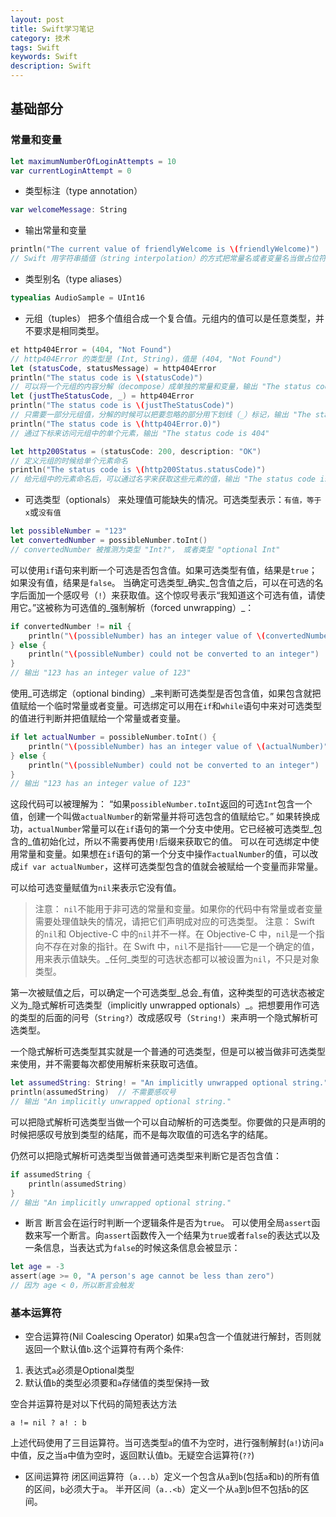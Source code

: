 ```yaml
---
layout: post
title: Swift学习笔记
category: 技术
tags: Swift
keywords: Swift
description: Swift
---
```


## 基础部分

### 常量和变量

```swift
let maximumNumberOfLoginAttempts = 10
var currentLoginAttempt = 0
```

- 类型标注（type annotation）

```swift
var welcomeMessage: String
```

- 输出常量和变量

```swift
println("The current value of friendlyWelcome is \(friendlyWelcome)")
// Swift 用字符串插值（string interpolation）的方式把常量名或者变量名当做占位符加入到长字符串中，Swift 会用当前常量或变量的值替换这些占位符
```

- 类型别名（type aliases）

```swift
typealias AudioSample = UInt16
```

- 元组（tuples）
把多个值组合成一个复合值。元组内的值可以是任意类型，并不要求是相同类型。

```swift
et http404Error = (404, "Not Found")
// http404Error 的类型是 (Int, String)，值是 (404, "Not Found")
let (statusCode, statusMessage) = http404Error
println("The status code is \(statusCode)")
// 可以将一个元组的内容分解（decompose）成单独的常量和变量，输出 "The status code is 404"
let (justTheStatusCode, _) = http404Error
println("The status code is \(justTheStatusCode)")
// 只需要一部分元组值，分解的时候可以把要忽略的部分用下划线（_）标记，输出 "The status code is 404"
println("The status code is \(http404Error.0)")
// 通过下标来访问元组中的单个元素，输出 "The status code is 404"

let http200Status = (statusCode: 200, description: "OK")
// 定义元组的时候给单个元素命名
println("The status code is \(http200Status.statusCode)")
// 给元组中的元素命名后，可以通过名字来获取这些元素的值，输出 "The status code is 200"
```

- 可选类型（optionals）
来处理值可能缺失的情况。可选类型表示：`有值，等于x`或`没有值`

```swift
let possibleNumber = "123"
let convertedNumber = possibleNumber.toInt()
// convertedNumber 被推测为类型 "Int?"， 或者类型 "optional Int"
```

可以使用`if`语句来判断一个可选是否包含值。如果可选类型有值，结果是`true`；如果没有值，结果是`false`。
当确定可选类型_确实_包含值之后，可以在可选的名字后面加一个感叹号（`!`）来获取值。这个惊叹号表示“我知道这个可选有值，请使用它。”这被称为可选值的_强制解析（forced unwrapping）_：

```swift
if convertedNumber != nil {
    println("\(possibleNumber) has an integer value of \(convertedNumber!)")
} else {
    println("\(possibleNumber) could not be converted to an integer")
}
// 输出 "123 has an integer value of 123"
```

使用_可选绑定（optional binding）_来判断可选类型是否包含值，如果包含就把值赋给一个临时常量或者变量。可选绑定可以用在`if`和`while`语句中来对可选类型的值进行判断并把值赋给一个常量或者变量。

```swift
if let actualNumber = possibleNumber.toInt() {
    println("\(possibleNumber) has an integer value of \(actualNumber)")
} else {
    println("\(possibleNumber) could not be converted to an integer")
}
// 输出 "123 has an integer value of 123"
```

这段代码可以被理解为：
“如果`possibleNumber.toInt`返回的可选`Int`包含一个值，创建一个叫做`actualNumber`的新常量并将可选包含的值赋给它。”
如果转换成功，`actualNumber`常量可以在`if`语句的第一个分支中使用。它已经被可选类型_包含的_值初始化过，所以不需要再使用`!`后缀来获取它的值。
可以在可选绑定中使用常量和变量。如果想在`if`语句的第一个分支中操作`actualNumber`的值，可以改成`if var actualNumber`，这样可选类型包含的值就会被赋给一个变量而非常量。

可以给可选变量赋值为`nil`来表示它没有值。

> 注意：
`nil`不能用于非可选的常量和变量。如果你的代码中有常量或者变量需要处理值缺失的情况，请把它们声明成对应的可选类型。
> 注意：
Swift 的`nil`和 Objective-C 中的`nil`并不一样。在 Objective-C 中，`nil`是一个指向不存在对象的指针。在 Swift 中，`nil`不是指针——它是一个确定的值，用来表示值缺失。_任何_类型的可选状态都可以被设置为`nil`，不只是对象类型。

第一次被赋值之后，可以确定一个可选类型_总会_有值，这种类型的可选状态被定义为_隐式解析可选类型（implicitly unwrapped optionals）_。把想要用作可选的类型的后面的问号（`String?`）改成感叹号（`String!`）来声明一个隐式解析可选类型。

一个隐式解析可选类型其实就是一个普通的可选类型，但是可以被当做非可选类型来使用，并不需要每次都使用解析来获取可选值。

```swift
let assumedString: String! = "An implicitly unwrapped optional string."
println(assumedString)  // 不需要感叹号
// 输出 "An implicitly unwrapped optional string."
```

可以把隐式解析可选类型当做一个可以自动解析的可选类型。你要做的只是声明的时候把感叹号放到类型的结尾，而不是每次取值的可选名字的结尾。

仍然可以把隐式解析可选类型当做普通可选类型来判断它是否包含值：

```swift
if assumedString {
    println(assumedString)
}
// 输出 "An implicitly unwrapped optional string."
```

- 断言
断言会在运行时判断一个逻辑条件是否为`true`。
可以使用全局`assert`函数来写一个断言。向`assert`函数传入一个结果为`true`或者`false`的表达式以及一条信息，当表达式为`false`的时候这条信息会被显示：

```swift
let age = -3
assert(age >= 0, "A person's age cannot be less than zero")
// 因为 age < 0，所以断言会触发
```

### 基本运算符

- 空合运算符(Nil Coalescing Operator)
如果`a`包含一个值就进行解封，否则就返回一个默认值`b`.这个运算符有两个条件:
1. 表达式`a`必须是Optional类型
2. 默认值`b`的类型必须要和`a`存储值的类型保持一致

空合并运算符是对以下代码的简短表达方法

    a != nil ? a! : b

上述代码使用了三目运算符。当可选类型`a`的值不为空时，进行强制解封(`a!`)访问`a`中值，反之当`a`中值为空时，返回默认值b。无疑空合运算符(`??`)

- 区间运算符
闭区间运算符（`a...b`）定义一个包含从`a`到`b`(包括`a`和`b`)的所有值的区间，`b`必须大于`a`。
半开区间（`a..<b`）定义一个从`a`到`b`但不包括`b`的区间。

